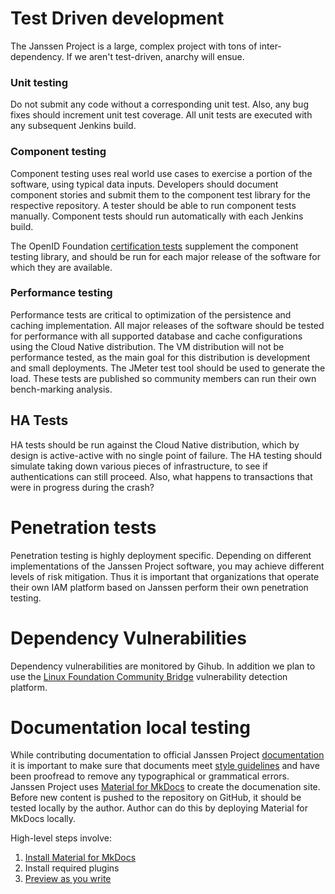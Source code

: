 # Test Driven development

The Janssen Project is a large, complex project with tons of inter-dependency.  If we aren't test-driven, anarchy will ensue.

### Unit testing
Do not submit any code without a corresponding unit test. Also, any bug fixes should increment unit test coverage. All unit tests are executed with any subsequent Jenkins build.

### Component testing
Component testing uses real world use cases to exercise a portion of the software, using typical data inputs. Developers should document component stories and submit them to the component test library for the respective repository. A tester should be able to run component tests manually. Component tests should run automatically with each Jenkins build.

The OpenID Foundation [certification tests](https://openid.net/certification) supplement the component testing library, and should be run for each major release of the software for which they are available.

### Performance testing
Performance tests are critical to optimization of the persistence and caching implementation. All major releases of the software should be tested for performance with all supported database and cache configurations using the Cloud Native distribution. The VM distribution will not be performance tested, as the main goal for this distribution is development and small deployments. The JMeter test tool should be used to generate the load. These tests are published so community members can run their own bench-marking analysis.

## HA Tests
HA tests should be run against the Cloud Native distribution, which by design is active-active with no single point of failure. The HA testing should simulate taking down various pieces of infrastructure, to see if authentications can still proceed. Also, what happens to transactions that were in progress during the crash?

# Penetration tests
Penetration testing is highly deployment specific. Depending on different implementations of the Janssen Project software, you may achieve different levels of risk mitigation. Thus it is important that organizations that operate their own IAM platform based on Janssen perform their own penetration
testing.

# Dependency Vulnerabilities
Dependency vulnerabilities are monitored by Gihub. In addition we plan to use the [Linux Foundation Community Bridge](https://security.communitybridge.org) vulnerability detection platform.

# Documentation local testing

While contributing documentation to official Janssen Project [documentation](https://jans.io/docs/) it is important to make sure that documents meet [style guidelines](../CONTRIBUTING.md#documentation-style-guide) and have been proofread to remove any typographical or grammatical errors.
Janssen Project uses [Material for MkDocs](https://squidfunk.github.io/mkdocs-material/) to create the documenation site. Before new content is pushed to the repository on GitHub, it should be tested locally by the author. Author can do this by deploying Material for MkDocs locally.

High-level steps involve:

1. [Install Material for MkDocs](https://squidfunk.github.io/mkdocs-material/getting-started/#installation)
2. Install required plugins
3. [Preview as you write](https://squidfunk.github.io/mkdocs-material/creating-your-site/#previewing-as-you-write)



